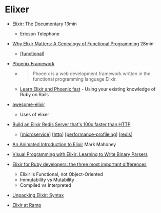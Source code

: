 Elixer
======

* [Elixir: The Documentary](https://www.youtube.com/watch?v=lxYFOM3UJzo) 13min
    * Ericson Telephone
* [Why Elixir Matters: A Genealogy of Functional Programming](https://www.youtube.com/watch?v=cWAHpvkh8Vs) 28min
    * [[functional]]
* [Phoenix Framework](https://en.wikipedia.org/wiki/Phoenix_(web_framework))
    * > Phoenix is a web development framework written in the functional programming language Elixir.
    * [Learn Elixir and Phoenix fast](https://phoenixonrails.com/) - Using your existing knowledge of Ruby on Rails 
* [awesome-elixir](https://github.com/h4cc/awesome-elixir)
    * Uses of elixer
* [Build an Elixir Redis Server that's 100x faster than HTTP](https://docs.statetrace.com/blog/redis-server/)
    * [[microservice]] [[http]] [[performance-profileing]] [[redis]]
* [An Animated Introduction to Elixir](https://markm208.github.io/exbook/) Mark Mahoney
* [Visual Programming with Elixir: Learning to Write Binary Parsers](https://hansonkd.medium.com/building-beautiful-binary-parsers-in-elixir-1bd7f865bf17)

* [Elixir for Ruby developers: the three most important differences](https://phoenixonrails.com/blog/elixir-for-ruby-developers-the-three-most-important-differences)
    * Elixir is Functional, not Object-Oriented
    * Immutability vs Mutability
    * Compiled vs Interpreted
* [Unpacking Elixir: Syntax](https://underjord.io/unpacking-elixir-syntax.html)

* [Elixir at Ramp](https://engineering.ramp.com/elixir-at-ramp)

[//begin]: # "Autogenerated link references for markdown compatibility"
[functional]: functional.md "Functional Programming"
[microservice]: microservice.md "MicroService"
[http]: http.md "HTTP"
[performance-profileing]: performance-profileing.md "Performance Profiling"
[redis]: redis.md "Redis"
[//end]: # "Autogenerated link references"